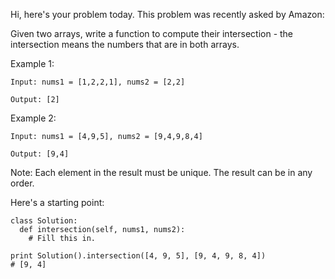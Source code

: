 Hi, here's your problem today. This problem was recently asked by Amazon:

Given two arrays, write a function to compute their intersection - the intersection means the numbers that are in both arrays.

Example 1:

`Input: nums1 = [1,2,2,1], nums2 = [2,2]`

`Output: [2]`

Example 2:

`Input: nums1 = [4,9,5], nums2 = [9,4,9,8,4]`

`Output: [9,4]`

Note:
Each element in the result must be unique.
The result can be in any order.

Here's a starting point:
```
class Solution:
  def intersection(self, nums1, nums2):
    # Fill this in.

print Solution().intersection([4, 9, 5], [9, 4, 9, 8, 4])
# [9, 4]
```